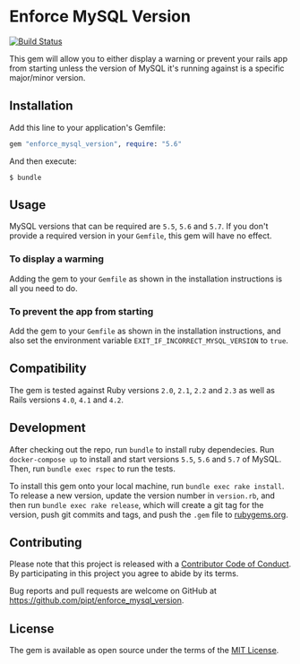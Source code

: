 # Enforce MySQL Version

[![Build
Status](https://travis-ci.org/pipt/enforce_mysql_version.png?branch=master)](https://travis-ci.org/pipt/enforce_mysql_version)

This gem will allow you to either display a warning or prevent your
rails app from starting unless the version of MySQL it's running against
is a specific major/minor version.

## Installation

Add this line to your application's Gemfile:

```ruby
gem "enforce_mysql_version", require: "5.6"
```

And then execute:

    $ bundle

## Usage

MySQL versions that can be required
are `5.5`, `5.6` and `5.7`. If you don't provide a required version in
your `Gemfile`, this gem will have no effect.

### To display a warming

Adding the gem to your `Gemfile` as shown in the installation
instructions is all you need to do.

### To prevent the app from starting

Add the gem to your `Gemfile` as shown in the installation instructions,
and also set the environment variable `EXIT_IF_INCORRECT_MYSQL_VERSION`
to `true`.

## Compatibility

The gem is tested against Ruby versions `2.0`, `2.1`, `2.2` and `2.3` as
well as Rails versions `4.0`, `4.1` and `4.2`.

## Development

After checking out the repo, run `bundle` to install ruby dependecies.
Run `docker-compose up` to install and start versions `5.5`, `5.6` and
`5.7` of MySQL. Then, run `bundle exec rspec` to run the tests.

To install this gem onto your local machine, run `bundle exec rake
install`. To release a new version, update the version number in
`version.rb`, and then run `bundle exec rake release`, which will create
a git tag for the version, push git commits and tags, and push the
`.gem` file to [rubygems.org](https://rubygems.org).

## Contributing

Please note that this project is released with a [Contributor Code of
Conduct](code_of_conduct.md). By participating in this project you agree
to abide by its terms.

Bug reports and pull requests are welcome on GitHub at
https://github.com/pipt/enforce_mysql_version.

## License

The gem is available as open source under the terms of the [MIT
License](http://opensource.org/licenses/MIT).

